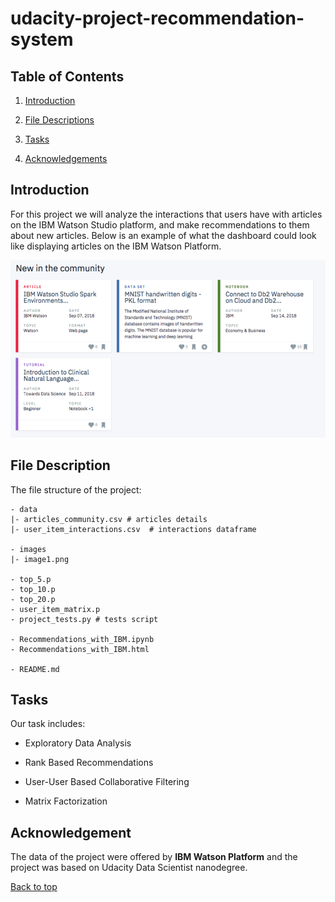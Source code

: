 # udacity-project-recommendation-system

<a id='top'></a>

## Table of Contents
1. [Introduction](#introduction)

2. [File Descriptions](#file)

3. [Tasks](#task)

4. [Acknowledgements](#acknowledgement)

<a id='introduction'></a>

## Introduction

For this project we will analyze the interactions that users have with articles on the IBM Watson Studio platform, and make recommendations to them about new articles. Below is an example of what the dashboard could look like displaying articles on the IBM Watson Platform.

![example](images/image1.png)

<a id='file'></a>

## File Description

The file structure of the project:

```
- data
|- articles_community.csv # articles details
|- user_item_interactions.csv  # interactions dataframe

- images
|- image1.png

- top_5.p
- top_10.p
- top_20.p
- user_item_matrix.p
- project_tests.py # tests script

- Recommendations_with_IBM.ipynb
- Recommendations_with_IBM.html

- README.md
```
<a id='task'></a>

## Tasks

Our task includes:

- Exploratory Data Analysis

- Rank Based Recommendations

- User-User Based Collaborative Filtering

- Matrix Factorization
 
<a id='acknowledgement'></a>

## Acknowledgement

The data of the project were offered by **IBM Watson Platform** and the project was based on Udacity Data Scientist nanodegree.

[Back to top](#top)

